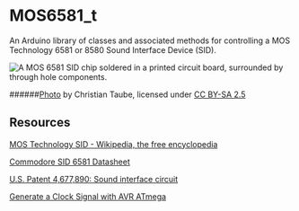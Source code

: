 MOS6581_t
=========

An Arduino library of classes and associated methods for controlling a MOS Technology 6581 or 8580 Sound Interface Device (SID).

![A MOS 6581 SID chip soldered in a printed circuit board, surrounded by through hole components.](http://upload.wikimedia.org/wikipedia/commons/thumb/0/0f/MOS6581_chtaube061229.jpg/320px-MOS6581_chtaube061229.jpg "A MOS 6581 sound chip from a Commodore 64 main board")


######[Photo](https://commons.wikimedia.org/wiki/File:MOS6581_chtaube061229.jpg) by Christian Taube, licensed under [CC BY-SA 2.5](https://creativecommons.org/licenses/by-sa/2.5/deed.en)



Resources
---------

[MOS Technology SID - Wikipedia, the free encyclopedia](http://en.wikipedia.org/wiki/MOS_Technology_SID)

[Commodore SID 6581 Datasheet](http://www.waitingforfriday.com/index.php/Commodore_SID_6581_Datasheet)

[U.S. Patent 4,677,890: Sound interface circuit](http://www.google.com/patents/US4677890)

[Generate a Clock Signal with AVR ATmega](http://www.bot-thoughts.com/2011/06/generate-clock-signal-with-avr-atmega.html)
